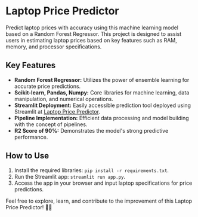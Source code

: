 # Laptop Price Predictor

Predict laptop prices with accuracy using this machine learning model based on a Random Forest Regressor. This project is designed to assist users in estimating laptop prices based on key features such as RAM, memory, and processor specifications.

## Key Features

- **Random Forest Regressor:** Utilizes the power of ensemble learning for accurate price predictions.
- **Scikit-learn, Pandas, Numpy:** Core libraries for machine learning, data manipulation, and numerical operations.
- **Streamlit Deployment:** Easily accessible prediction tool deployed using Streamlit at [Laptop Price Predictor](https://laptop-price-predictor-2023.streamlit.app/).
- **Pipeline Implementation:** Efficient data processing and model building with the concept of pipelines.
- **R2 Score of 90%:** Demonstrates the model's strong predictive performance.

## How to Use

1. Install the required libraries: `pip install -r requirements.txt`.
2. Run the Streamlit app: `streamlit run app.py`.
3. Access the app in your browser and input laptop specifications for price predictions.



Feel free to explore, learn, and contribute to the improvement of this Laptop Price Predictor! 🚀✨
